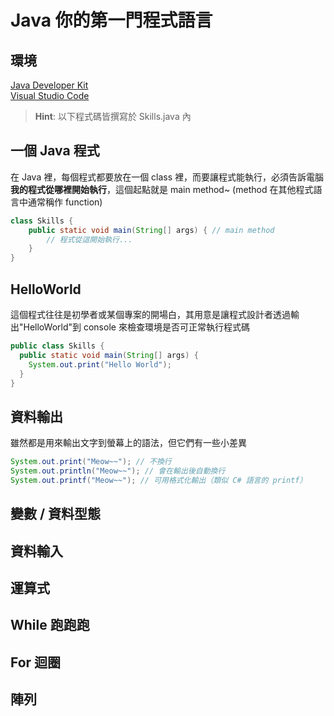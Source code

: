 # Java 你的第一門程式語言

## 環境

[Java Developer Kit](https://www.oracle.com/java/technologies/downloads/#java25)\
[Visual Studio Code](https://code.visualstudio.com/)

> **Hint**: 以下程式碼皆撰寫於 Skills.java 內

## 一個 Java 程式

在 Java 裡，每個程式都要放在一個 class 裡，而要讓程式能執行，必須告訴電腦**我的程式從哪裡開始執行**，這個起點就是 main method~ (method 在其他程式語言中通常稱作 function)

```java
class Skills {
    public static void main(String[] args) { // main method
        // 程式從這開始執行...
    }
}
```

## HelloWorld

這個程式往往是初學者或某個專案的開場白，其用意是讓程式設計者透過輸出"HelloWorld"到 console 來檢查環境是否可正常執行程式碼

```java
public class Skills {
  public static void main(String[] args) {
    System.out.print("Hello World");
  }
}
```

## 資料輸出

雖然都是用來輸出文字到螢幕上的語法，但它們有一些小差異

```java
System.out.print("Meow~~"); // 不換行
System.out.println("Meow~~"); // 會在輸出後自動換行
System.out.printf("Meow~~"); // 可用格式化輸出（類似 C# 語言的 printf）
```

## 變數 / 資料型態

## 資料輸入

## 運算式

## While 跑跑跑

## For 迴圈

## 陣列
